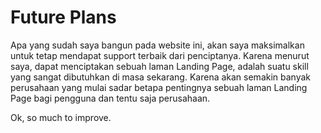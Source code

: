 # Future Plans

Apa yang sudah saya bangun pada website ini, akan saya maksimalkan untuk tetap mendapat support terbaik dari penciptanya. Karena menurut saya, dapat menciptakan sebuah laman Landing Page, adalah suatu skill yang sangat dibutuhkan di masa sekarang. Karena akan semakin banyak perusahaan yang mulai sadar betapa pentingnya sebuah laman Landing Page bagi pengguna dan tentu saja perusahaan.

Ok, so much to improve.
